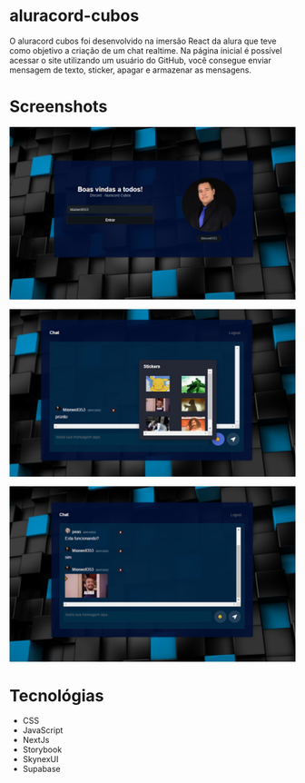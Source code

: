 # aluracord-cubos
 O aluracord cubos foi desenvolvido na imersão React da alura que teve como objetivo a criação de um chat realtime. 
 Na página inicial é possível acessar o site utilizando um usuário do GitHub, você consegue enviar mensagem de texto, sticker, apagar e armazenar as mensagens.

# Screenshots

![Entrada](https://github.com/maxwell353/aluracord-cubos/blob/main/public/readme/Entrada.PNG?raw=true)

![Stickers](https://github.com/maxwell353/aluracord-cubos/blob/main/public/readme/Stickers.PNG?raw=true)

![Chat](https://github.com/maxwell353/aluracord-cubos/blob/main/public/readme/Chat.PNG?raw=true)

# Tecnológias 

  - CSS
  - JavaScript
  - NextJs
  - Storybook
  - SkynexUI
  - Supabase